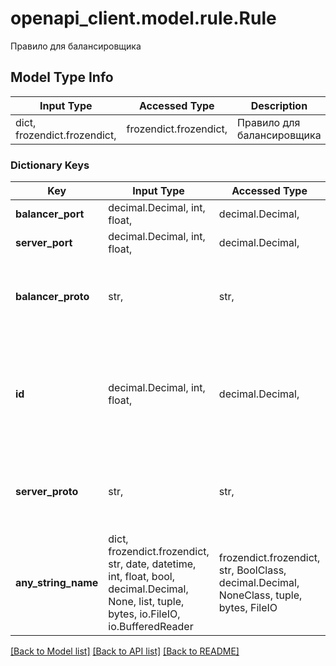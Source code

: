 # openapi_client.model.rule.Rule

Правило для балансировщика

## Model Type Info
Input Type | Accessed Type | Description | Notes
------------ | ------------- | ------------- | -------------
dict, frozendict.frozendict,  | frozendict.frozendict,  | Правило для балансировщика | 

### Dictionary Keys
Key | Input Type | Accessed Type | Description | Notes
------------ | ------------- | ------------- | ------------- | -------------
**balancer_port** | decimal.Decimal, int, float,  | decimal.Decimal,  | Порт балансировщика. | 
**server_port** | decimal.Decimal, int, float,  | decimal.Decimal,  | Порт сервера. | 
**balancer_proto** | str,  | str,  | Протокол балансировщика. | must be one of ["http", "http2", "https", "tcp", ] 
**id** | decimal.Decimal, int, float,  | decimal.Decimal,  | Уникальный идентификатор для каждого экземпляра правила для балансировщика. Автоматически генерируется при создании. | 
**server_proto** | str,  | str,  | Протокол сервера. | must be one of ["http", "http2", "https", "tcp", ] 
**any_string_name** | dict, frozendict.frozendict, str, date, datetime, int, float, bool, decimal.Decimal, None, list, tuple, bytes, io.FileIO, io.BufferedReader | frozendict.frozendict, str, BoolClass, decimal.Decimal, NoneClass, tuple, bytes, FileIO | any string name can be used but the value must be the correct type | [optional]

[[Back to Model list]](../../README.md#documentation-for-models) [[Back to API list]](../../README.md#documentation-for-api-endpoints) [[Back to README]](../../README.md)

